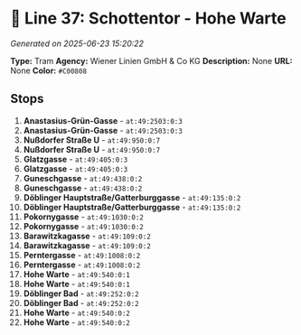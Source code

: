# 🚊 Line 37: Schottentor - Hohe Warte

*Generated on 2025-06-23 15:20:22*

**Type:** Tram
**Agency:** Wiener Linien GmbH & Co KG
**Description:** None
**URL:** None
**Color:** `#C00808`

## Stops

1. **Anastasius-Grün-Gasse** - `at:49:2503:0:3`
2. **Anastasius-Grün-Gasse** - `at:49:2503:0:3`
3. **Nußdorfer Straße U** - `at:49:950:0:7`
4. **Nußdorfer Straße U** - `at:49:950:0:7`
5. **Glatzgasse** - `at:49:405:0:3`
6. **Glatzgasse** - `at:49:405:0:3`
7. **Guneschgasse** - `at:49:438:0:2`
8. **Guneschgasse** - `at:49:438:0:2`
9. **Döblinger Hauptstraße/Gatterburggasse** - `at:49:135:0:2`
10. **Döblinger Hauptstraße/Gatterburggasse** - `at:49:135:0:2`
11. **Pokornygasse** - `at:49:1030:0:2`
12. **Pokornygasse** - `at:49:1030:0:2`
13. **Barawitzkagasse** - `at:49:109:0:2`
14. **Barawitzkagasse** - `at:49:109:0:2`
15. **Perntergasse** - `at:49:1008:0:2`
16. **Perntergasse** - `at:49:1008:0:2`
17. **Hohe Warte** - `at:49:540:0:1`
18. **Hohe Warte** - `at:49:540:0:1`
19. **Döblinger Bad** - `at:49:252:0:2`
20. **Döblinger Bad** - `at:49:252:0:2`
21. **Hohe Warte** - `at:49:540:0:2`
22. **Hohe Warte** - `at:49:540:0:2`
